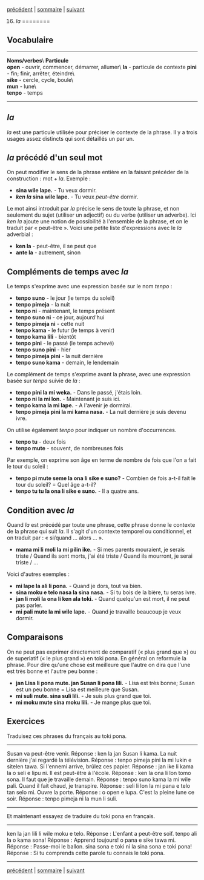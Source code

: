 [précédent](lecon15.html) | [sommaire](lecons.html) |
[suivant](lecon17.html)

16. *la*
========

Vocabulaire
-----------

  --------------------------------------------------- ---------------------------------
  **Noms/verbes**\                                    **Particule**\
   **open** - ouvrir, commencer, démarrer, allumer\    **la** - particule de contexte
   **pini** - fin; finir, arrêter, éteindre\          
   **sike** - cercle, cycle, boule\                   
   **mun** - lune\                                    
   **tenpo** - temps                                  
  --------------------------------------------------- ---------------------------------

*la*
----

*la* est une particule utilisée pour préciser le contexte de la phrase.
Il y a trois usages assez distincts qui sont détaillés un par un.

*la* précédé d'un seul mot
--------------------------

On peut modifier le sens de la phrase entière en la faisant précéder de
la construction : mot + *la*. Exemple :

-   **sina wile lape.** - Tu veux dormir.
-   ***ken la* sina wile lape.** - Tu veux *peut-être* dormir.

Le mot ainsi introduit par *la* précise le sens de toute la phrase, et
non seulement du sujet (utiliser un adjectif) ou du verbe (utiliser un
adverbe). Ici *ken la* ajoute une notion de possibilité à l'ensemble de
la phrase, et on le traduit par « peut-être ». Voici une petite liste
d'expressions avec le *la* adverbial :

-   **ken la** - peut-être, il se peut que
-   **ante la** - autrement, sinon

Compléments de temps avec *la*
------------------------------

Le temps s'exprime avec une expression basée sur le nom *tenpo* :

-   **tenpo suno** - le jour (le temps du soleil)
-   **tenpo pimeja** - la nuit
-   **tenpo ni** - maintenant, le temps présent
-   **tenpo suno ni** - ce jour, aujourd'hui
-   **tenpo pimeja ni** - cette nuit
-   **tenpo kama** - le futur (le temps à venir)
-   **tenpo kama lili** - bientôt
-   **tenpo pini** - le passé (le temps achevé)
-   **tenpo suno pini** - hier
-   **tenpo pimeja pini** - la nuit dernière
-   **tenpo suno kama** - demain, le lendemain

Le complément de temps s'exprime avant la phrase, avec une expression
basée sur *tenpo* suivie de *la* :

-   **tenpo pini la mi weka.** - Dans le passé, j'étais loin.
-   **tenpo ni la mi lon.** - Maintenant je suis ici.
-   **tenpo kama la mi lape.** - A l'avenir je dormirai.
-   **tenpo pimeja pini la mi kama nasa.** - La nuit dernière je suis
    devenu ivre.

On utilise également *tenpo* pour indiquer un nombre d'occurrences.

-   **tenpo tu** - deux fois
-   **tenpo mute** - souvent, de nombreuses fois

Par exemple, on exprime son âge en terme de nombre de fois que l'on a
fait le tour du soleil :

-   **tenpo pi mute seme la ona li sike e suno?** - Combien de fois
    a-t-il fait le tour du soleil? = Quel âge a-t-il?
-   **tenpo tu tu la ona li sike e suno.** - Il a quatre ans.

Condition avec *la*
-------------------

Quand *la* est précédé par toute une phrase, cette phrase donne le
contexte de la phrase qui suit *la*. Il s'agit d'un contexte temporel ou
conditionnel, et on traduit par : « si/quand ... alors ... ».

-   **mama mi li moli la mi pilin ike.** - Si mes parents mouraient, je
    serais triste / Quand ils sont morts, j'ai été triste / Quand ils
    mourront, je serai triste / ...

Voici d'autres exemples :

-   **mi lape la ali li pona.** - Quand je dors, tout va bien.
-   **sina moku e telo nasa la sina nasa.** - Si tu bois de la bière, tu
    seras ivre.
-   **jan li moli la ona li ken ala toki.** - Quand quelqu'un est mort,
    il ne peut pas parler.
-   **mi pali mute la mi wile lape.** - Quand je travaille beaucoup je
    veux dormir.

Comparaisons
------------

On ne peut pas exprimer directement de comparatif (« plus grand que »)
ou de superlatif (« le plus grand ») en toki pona. En général on
reformule la phrase. Pour dire qu'une chose est meilleure que l'autre on
dira que l'une est très bonne et l'autre peu bonne :

-   **jan Lisa li pona mute. jan Susan li pona lili.** - Lisa est très
    bonne; Susan est un peu bonne = Lisa est meilleure que Susan.
-   **mi suli mute. sina suli lili.** - Je suis plus grand que toi.
-   **mi moku mute sina moku lili.** - Je mange plus que toi.

Exercices
---------

Traduisez ces phrases du français au toki pona.

  ---------------------------------------------- ---------------------------------------------------------
  Susan va peut-être venir.                      Réponse : ken la jan Susan li kama.
  La nuit dernière j'ai regardé la télévision.   Réponse : tenpo pimeja pini la mi lukin e sitelen tawa.
  Si l'ennemi arrive, brûlez ces papier.         Réponse : jan ike li kama la o seli e lipu ni.
  Il est peut-être à l'école.                    Réponse : ken la ona li lon tomo sona.
  Il faut que je travaille demain.               Réponse : tenpo suno kama la mi wile pali.
  Quand il fait chaud, je transpire.             Réponse : seli li lon la mi pana e telo tan selo mi.
  Ouvre la porte.                                Réponse : o open e lupa.
  C'est la pleine lune ce soir.                  Réponse : tenpo pimeja ni la mun li suli.
  ---------------------------------------------- ---------------------------------------------------------

Et maintenant essayez de traduire du toki pona en français.

  ----------------------------------------------- -----------------------------------------------------------------
  ken la jan lili li wile moku e telo.            Réponse : L'enfant a peut-être soif.
  tenpo ali la o kama sona!                       Réponse : Apprend toujours!
  o pana e sike tawa mi.                          Réponse : Passe-moi le ballon.
  sina sona e toki ni la sina sona e toki pona!   Réponse : Si tu comprends cette parole tu connais le toki pona.
  ----------------------------------------------- -----------------------------------------------------------------

[précédent](lecon15.html) | [sommaire](lecons.html) |
[suivant](lecon17.html)
